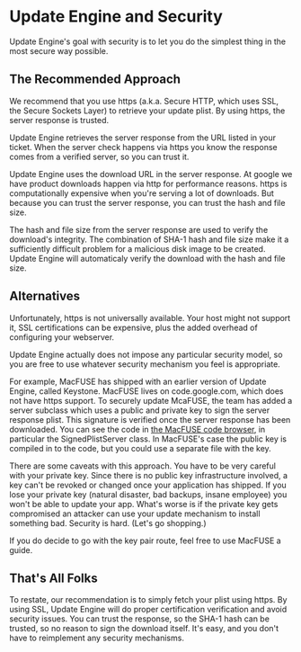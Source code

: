# Update Engine and Security #

Update Engine's goal with security is to let you do the simplest thing
in the most secure way possible.

## The Recommended Approach ##

We recommend that you use https (a.k.a. Secure HTTP, which uses SSL,
the Secure Sockets Layer) to retrieve your update plist.  By using
https, the server response is trusted.

Update Engine retrieves the server response from the URL listed in
your ticket.  When the server check happens via https you know the
response comes from a verified server, so you can trust it.

Update Engine uses the download URL in the server response.  At google
we have product downloads happen via http for performance
reasons. https is computationally expensive when you're serving a lot
of downloads.  But because you can trust the server response, you can
trust the hash and file size.

The hash and file size from the server response are used to verify the
download's integrity. The combination of SHA-1 hash and file size make
it a sufficiently difficult problem for a malicious disk image to be
created.  Update Engine will automaticaly verify the download with the
hash and file size.


## Alternatives ##

Unfortunately, https is not universally available.  Your host might
not support it, SSL certifications can be expensive, plus the added
overhead of configuring your webserver.

Update Engine actually does not impose any particular security model,
so you are free to use whatever security mechanism you feel is
appropriate.

For example, MacFUSE has shipped with an earlier version of Update Engine, called Keystone.  MacFUSE lives on code.google.com, which does not have https support.  To securely update McaFUSE, the team has added a server subclass which uses a public and private key to sign the server response plist.  This signature is verified once the server response has been downloaded.  You can see the code in
[the MacFUSE code browser](http://code.google.com/p/macfuse/source/browse/#svn/trunk/core/autoinstaller/KeystoneExtensions), in particular the SignedPlistServer class.  In MacFUSE's case the public key is compiled in to the code, but you could use a separate file with the key.

There are some caveats with this approach.  You have to be very
careful with your private key.  Since there is no public key
infrastructure involved, a key can't be revoked or changed once your
application has shipped.  If you lose your private key (natural
disaster, bad backups, insane employee) you won't be able to update
your app. What's worse is if the private key gets compromised an
attacker can use your update mechanism to install something bad.
Security is hard. (Let's go shopping.)

If you do decide to go with the key pair route, feel free to use
MacFUSE a guide.

## That's All Folks ##

To restate, our recommendation is to simply fetch your plist using
https. By using SSL, Update Engine will do proper certification
verification and avoid security issues.  You can trust the response,
so the SHA-1 hash can be trusted, so no reason to sign the download
itself. It's easy, and you don't have to reimplement any security
mechanisms.
